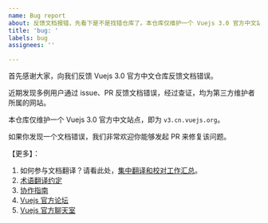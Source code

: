 ```yaml
---
name: Bug report
about: 反馈文档报错，先看下是不是找错仓库了。本仓库仅维护一个 Vuejs 3.0 官方中文站点，即为 https://v3.cn.vuejs.org/
title: 'bug: '
labels: bug
assignees: ''

---
```


<!--     以下内容发布 issue 前可删       -->

首先感谢大家，向我们反馈 Vuejs 3.0 官方中文仓库反馈文档错误。

近期发现多例用户通过 issue、PR 反馈文档错误，经过查证，均为第三方维护者所属的网站。

本仓库仅维护一个 Vuejs 3.0 官方中文站点，即为 `v3.cn.vuejs.org`。

如果你发现一个文档错误，我们非常欢迎你能够发起 PR 来修复该问题。

【更多】：
1. 如何参与文档翻译？请看此处，[集中翻译和校对工作汇总](https://github.com/vuejs/docs-next-zh-cn/issues/18)。
2. [术语翻译约定](https://github.com/vuejs/docs-next-zh-cn/wiki/%E6%9C%AF%E8%AF%AD%E7%BF%BB%E8%AF%91%E7%BA%A6%E5%AE%9A)
3. [协作指南](https://github.com/vuejs/docs-next-zh-cn/wiki/%E5%8D%8F%E4%BD%9C%E6%8C%87%E5%8D%97)
4. [Vuejs 官方论坛](https://forum.vuejs.org/)
5. [Vuejs 官方聊天室](https://chat.vuejs.org/)
